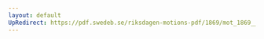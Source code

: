```yaml
---
layout: default
UpRedirect: https://pdf.swedeb.se/riksdagen-motions-pdf/1869/mot_1869__ak__00306.pdf
---
```

